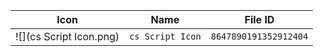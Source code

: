 | Icon | Name | File ID |
| ---  | ---  | ---     |
| ![](cs Script Icon.png) | `cs Script Icon` | `8647890191352912404` |
